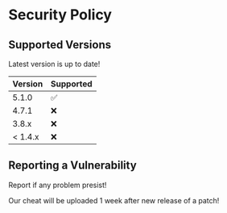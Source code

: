 # Security Policy

## Supported Versions

Latest version is up to date!


| Version | Supported          |
| ------- | ------------------ |
| 5.1.0   | :white_check_mark: |
| 4.7.1   | :x:                |
| 3.8.x   | :x:                |
| < 1.4.x | :x:                |

## Reporting a Vulnerability

Report if any problem presist!

Our cheat will be uploaded 1 week after new release of a patch!
